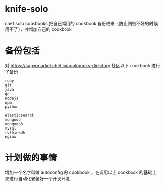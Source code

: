 # knife-solo
chef solo cookbooks,把自己常用的 cookbook 备份进来（防止网络不好的时候用不了），并增加自己的 cookbook

# 备份包括
对 https://supermarket.chef.io/cookbooks-directory 社区以下 cookbook 进行了备份
```
ruby
git
java
go
nodejs
npm
python

elasticsearch
mongodb
mongodb3
mysql
rethinkdb
nginx
```

# 计划做的事情
增加一个名字叫做 autoconfig 的 cookbook ，在调用以上 cookbook 的基础上来进行自动化安装好一个开发环境
